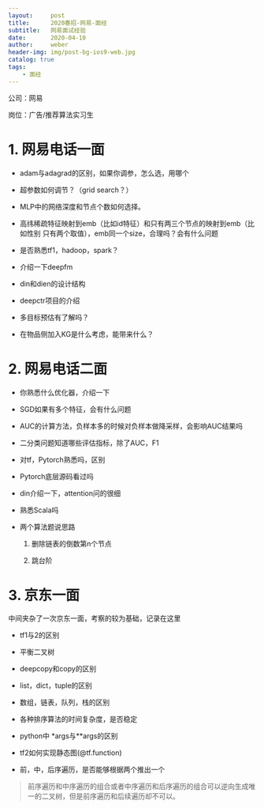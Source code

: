 ```yaml
---
layout:     post
title:      2020春招-网易-面经
subtitle:   网易面试经验
date:       2020-04-10
author:     weber
header-img: img/post-bg-ios9-web.jpg
catalog: true
tags:
    - 面经
---
```


公司：网易

岗位：广告/推荐算法实习生

# 1. 网易电话一面

- adam与adagrad的区别，如果你调参，怎么选，用哪个

- 超参数如何调节？（grid search？）

- MLP中的网络深度和节点个数如何选择。

- 高纬稀疏特征映射到emb（比如id特征）和只有两三个节点的映射到emb（比如性别 只有两个取值），emb同一个size，合理吗？会有什么问题

- 是否熟悉tf1，hadoop，spark？

- 介绍一下deepfm

- din和dien的设计结构

- deepctr项目的介绍

- 多目标预估有了解吗？
- 在物品侧加入KG是什么考虑，能带来什么？

# 2. 网易电话二面

- 你熟悉什么优化器，介绍一下

- SGD如果有多个特征，会有什么问题

- AUC的计算方法，负样本多的时候对负样本做降采样，会影响AUC结果吗

- 二分类问题知道哪些评估指标，除了AUC，F1

- 对tf，Pytorch熟悉吗，区别

- Pytorch底层源码看过吗

- din介绍一下，attention问的很细

- 熟悉Scala吗

- 两个算法题说思路

  1. 删除链表的倒数第n个节点

  2. 跳台阶

# 3. 京东一面

中间夹杂了一次京东一面，考察的较为基础，记录在这里

- tf1与2的区别

- 平衡二叉树

- deepcopy和copy的区别

- list，dict，tuple的区别

- 数组，链表，队列，栈的区别

- 各种排序算法的时间复杂度，是否稳定

- python中 *args与**args的区别

- tf2如何实现静态图(@tf.function)

- 前，中，后序遍历，是否能够根据两个推出一个

> 前序遍历和中序遍历的组合或者中序遍历和后序遍历的组合可以逆向生成唯一的二叉树，但是前序遍历和后续遍历却不可以。


